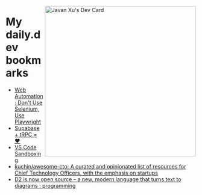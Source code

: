 
<a href="https://app.daily.dev/JavanXU"><img align="right" src="https://api.daily.dev/devcards/e45a150971844cd6959a94bb94e861ea.png?r=quw" width="400" alt="Javan Xu's Dev Card"/></a>

# My daily.dev bookmarks
<!-- daily.dev BOOKMARKS:START -->
- [Web Automation: Don&#39;t Use Selenium, Use Playwright](https://app.daily.dev/posts/wj2aE3kDR?utm_source=rss&utm_medium=bookmarks&utm_campaign=6ueXw3FRNQzpNtewCDbI6)
- [Supabase + tRPC = ❤️](https://app.daily.dev/posts/2v_qWCcTm?utm_source=rss&utm_medium=bookmarks&utm_campaign=6ueXw3FRNQzpNtewCDbI6)
- [VS Code Sandboxing](https://app.daily.dev/posts/q-zBDDQDH?utm_source=rss&utm_medium=bookmarks&utm_campaign=6ueXw3FRNQzpNtewCDbI6)
- [kuchin/awesome-cto: A curated and opinionated list of resources for Chief Technology Officers, with the emphasis on startups](https://app.daily.dev/posts/Z9WrVqmEx?utm_source=rss&utm_medium=bookmarks&utm_campaign=6ueXw3FRNQzpNtewCDbI6)
- [D2 is now open source – a new, modern language that turns text to diagrams : programming](https://app.daily.dev/posts/H04CjJqa8?utm_source=rss&utm_medium=bookmarks&utm_campaign=6ueXw3FRNQzpNtewCDbI6)
<!-- daily.dev BOOKMARKS:END -->
